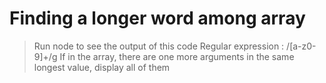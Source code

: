 # Finding a longer word among array
> Run node to see the output of this code
> Regular expression : /[a-z0-9]+/g
> If in the array, there are one more arguments in the same longest value, 
  display all of them

